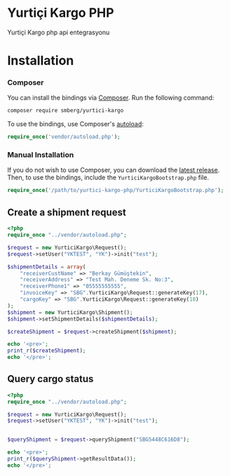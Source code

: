 # Yurtiçi Kargo PHP
Yurtiçi Kargo php api entegrasyonu

# Installation

### Composer

You can install the bindings via [Composer](http://getcomposer.org/). Run the following command:

```bash
composer require smberg/yurtici-kargo
```

To use the bindings, use Composer's [autoload](https://getcomposer.org/doc/00-intro.md#autoloading):

```php
require_once('vendor/autoload.php');
```

### Manual Installation

If you do not wish to use Composer, you can download the [latest release](https://github.com/smberg/yurtici-kargo-php/releases). Then, to use the bindings, include the `YurticiKargoBootstrap.php` file.

```php
require_once('/path/to/yurtici-kargo-php/YurticiKargoBootstrap.php');
```

## Create a shipment request

```php
<?php
require_once "../vendor/autoload.php";

$request = new YurticiKargo\Request();
$request->setUser("YKTEST", "YK")->init("test");

$shipmentDetails = array(
    "receiverCustName" => "Berkay Gümüştekin",
    "receiverAddress" => "Test Mah. Deneme Sk. No:3",
    "receiverPhone1" => "05555555555",
    "invoiceKey" => "SBG".YurticiKargo\Request::generateKey(17),
    "cargoKey" => "SBG".YurticiKargo\Request::generateKey(10)
);
$shipment = new YurticiKargo\Shipment();
$shipment->setShipmentDetails($shipmentDetails);

$createShipment = $request->createShipment($shipment);

echo '<pre>';
print_r($createShipment);
echo '</pre>';
```

## Query cargo status

```php
<?php
require_once "../vendor/autoload.php";

$request = new YurticiKargo\Request();
$request->setUser("YKTEST", "YK")->init("test");


$queryShipment = $request->queryShipment("SBG5448C616D8");

echo '<pre>';
print_r($queryShipment->getResultData());
echo '</pre>';
```